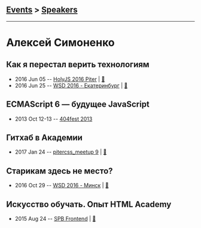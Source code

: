 ## [Events](../README.md) > [Speakers](../speakers.md)
---

# Алексей Симоненко

## Как я перестал верить технологиям
- 2016 Jun 05 -- [HolyJS 2016 Piter](https://www.youtube.com/watch?v=f4uXBpP_xxY)  | [:notebook:](http://public.jugru.org/holyjs/2016/spb/day_1/track_3/simonenko.pdf)  
- 2016 Jun 25 -- [WSD 2016 - Екатеринбург](https://www.youtube.com/watch?v=p5g4giWmcvE)  | [:notebook:](https://wsd.events/2016/06/25/#alexey-simonenko)  
## ECMAScript 6 — будущее JavaScript
- 2013 Oct 12-13 -- [404fest 2013](https://youtu.be/P29Ib2XuPDQ)    
## Гитхаб в Академии
- 2017 Jan 24 -- [pitercss_meetup 9](https://www.youtube.com/watch?v=tM5kORurmw0)  | [:notebook:](https://pitercss.ru/9/pres/github-academy.pdf)  
## Старикам здесь не место?
- 2016 Oct 29 -- [WSD 2016 - Минск](https://www.youtube.com/watch?v=ISmD4Lik5oY)  | [:notebook:](https://wsd.events/2016/10/29/pres/old-men.pdf)  
## Искусство обучать. Опыт HTML Academy
- 2015 Aug 24 -- [SPB Frontend](https://vk.com/spb_frontend_meetup_250815?z=video-76088560_171407529%2F5b0c6f6214c6ab8492%2Fpl_post_-76088560_470)  | [:notebook:](https://speakerdeck.com/simonenko/iskusstvo-obuchat-opyt-html-academy)  
